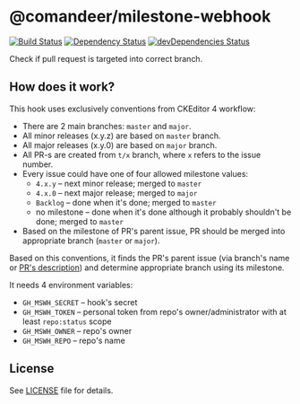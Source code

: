 # @comandeer/milestone-webhook

[![Build Status](https://travis-ci.org/Comandeer/milestone-webhook.svg?branch=master)](https://travis-ci.org/Comandeer/milestone-webhook) [![Dependency Status](https://david-dm.org/Comandeer/milestone-webhook.svg)](https://david-dm.org/Comandeer/milestone-webhook) [![devDependencies Status](https://david-dm.org/Comandeer/milestone-webhook/dev-status.svg)](https://david-dm.org/Comandeer/milestone-webhook?type=dev)

Check if pull request is targeted into correct branch.

## How does it work?

This hook uses exclusively conventions from CKEditor 4 workflow:

* There are 2 main branches: `master` and `major`.
* All minor releases (x.y.z) are based on `master` branch.
* All major releases (x.y.0) are based on `major` branch.
* All PR-s are created from `t/x` branch, where `x` refers to the issue number.
* Every issue could have one of four allowed milestone values:
	* `4.x.y` – next minor release; merged to `master`
	* `4.x.0` – next major release; merged to `major`
	* `Backlog` – done when it's done; merged to `master`
	* no milestone – done when it's done although it probably shouldn't be done; merged to `master`
* Based on the milestone of PR's parent issue, PR should be merged into appropriate branch (`master` or `major`).

Based on this conventions, it finds the PR's parent issue (via branch's name or [PR's description](https://help.github.com/articles/closing-issues-using-keywords/)) and determine appropriate branch using its milestone.

It needs 4 environment variables:

* `GH_MSWH_SECRET` – hook's secret
* `GH_MSWH_TOKEN` – personal token from repo's owner/administrator with at least `repo:status` scope
* `GH_MSWH_OWNER` – repo's owner
* `GH_MSWH_REPO` – repo's name

## License

See [LICENSE](./LICENSE) file for details.
